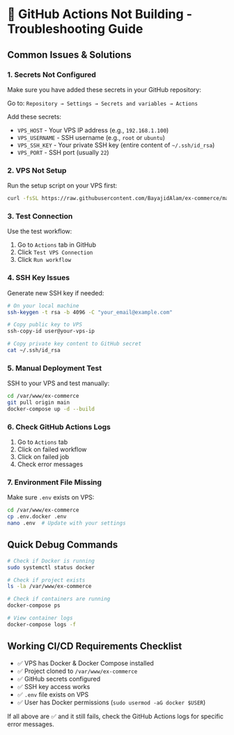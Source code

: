 # 🚨 GitHub Actions Not Building - Troubleshooting Guide

## Common Issues & Solutions

### 1. **Secrets Not Configured**

Make sure you have added these secrets in your GitHub repository:

Go to: `Repository → Settings → Secrets and variables → Actions`

Add these secrets:

- `VPS_HOST` - Your VPS IP address (e.g., `192.168.1.100`)
- `VPS_USERNAME` - SSH username (e.g., `root` or `ubuntu`)
- `VPS_SSH_KEY` - Your private SSH key (entire content of `~/.ssh/id_rsa`)
- `VPS_PORT` - SSH port (usually `22`)

### 2. **VPS Not Setup**

Run the setup script on your VPS first:

```bash
curl -fsSL https://raw.githubusercontent.com/BayajidAlam/ex-commerce/main/deployment/setup-vps.sh | bash
```

### 3. **Test Connection**

Use the test workflow:

1. Go to `Actions` tab in GitHub
2. Click `Test VPS Connection`
3. Click `Run workflow`

### 4. **SSH Key Issues**

Generate new SSH key if needed:

```bash
# On your local machine
ssh-keygen -t rsa -b 4096 -C "your_email@example.com"

# Copy public key to VPS
ssh-copy-id user@your-vps-ip

# Copy private key content to GitHub secret
cat ~/.ssh/id_rsa
```

### 5. **Manual Deployment Test**

SSH to your VPS and test manually:

```bash
cd /var/www/ex-commerce
git pull origin main
docker-compose up -d --build
```

### 6. **Check GitHub Actions Logs**

1. Go to `Actions` tab
2. Click on failed workflow
3. Click on failed job
4. Check error messages

### 7. **Environment File Missing**

Make sure `.env` exists on VPS:

```bash
cd /var/www/ex-commerce
cp .env.docker .env
nano .env  # Update with your settings
```

## Quick Debug Commands

```bash
# Check if Docker is running
sudo systemctl status docker

# Check if project exists
ls -la /var/www/ex-commerce

# Check if containers are running
docker-compose ps

# View container logs
docker-compose logs -f
```

## Working CI/CD Requirements Checklist

- ✅ VPS has Docker & Docker Compose installed
- ✅ Project cloned to `/var/www/ex-commerce`
- ✅ GitHub secrets configured
- ✅ SSH key access works
- ✅ `.env` file exists on VPS
- ✅ User has Docker permissions (`sudo usermod -aG docker $USER`)

If all above are ✅ and it still fails, check the GitHub Actions logs for specific error messages.
